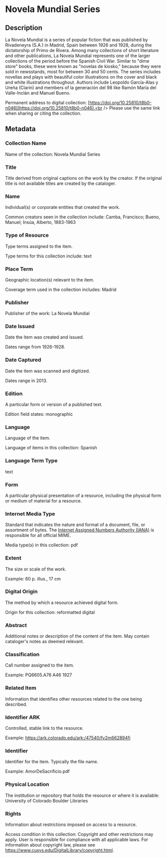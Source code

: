 # Novela Mundial Series
## Description
La Novela Mundial is a series of popular fiction that was published by Rivadeneyra (S.A.) in Madrid, Spain between 1926 and 1928, during the dictatorship of Primo de Rivera. Among many collections of short literature and other publications, La Novela Mundial represents one of the larger collections of the period before the Spanish Civil War. Similar to "dime store" books, these were known as "novelas de kiosko," because they were sold in newsstands, most for between 30 and 50 cents. The series includes novellas and plays with beautiful color illustrations on the cover and black and white illustrations throughout. Authors include Leopoldo García-Alas y Ureña (Clarín) and members of la generación del 98 like Ramón María del Valle-Inclán and Manuel Bueno. 

Permanent address to digital collection: [https://doi.org/10.25810/t8b0-n046](https://doi.org/10.25810/t8b0-n046).<br /> 
Please use the same link when sharing or citing the collection.
## Metadata
### Collection Name
Name of the collection: Novela Mundial Series
### Title
Title derived from original captions on the work by the creator. If the original title is not available titles are created by the cataloger.
### Name
Individual(s) or corporate entities that created the work. 

Common creators seen in the collection include: Camba, Francisco; Bueno, Manuel; Insúa, Alberto, 1883-1963
### Type of Resource
Type terms assigned to the item. 

Type terms for this collection include: text
### Place Term
Geographic location(s) relevant to the item. 

Coverage term used in the collection includes: Madrid
### Publisher
Publisher of the work: La Novela Mundial
### Date Issued
Date the item was created and issued. 

Dates range from 1926-1928.
### Date Captured
Date the item was scanned and digitized. 

Dates range in 2013.
### Edition
A particular form or version of a published text. 

Edition field states: monographic
### Language
Language of the item. 

Language of items in this collection: Spanish
### Language Term Type
text
### Form
A particular physical presentation of a resource, including the physical form or medium of material for a resource.
### Internet Media Type
Standard that indicates the nature and format of a document, file, or assortment of bytes. The [Internet Assigned Numbers Authority (IANA)](https://www.iana.org/assignments/media-types/media-types.xhtml) is responsible for all official MIME. 

Media type(s) in this collection: pdf
### Extent
The size or scale of the work. 

Example: 60 p. illus., 17 cm 
### Digital Origin
The method by which a resource achieved digital form. 

Origin for this collection: reformatted digital
### Abstract
Additional notes or description of the content of the item. May contain cataloger's notes as deemed relevant.
### Classification
Call number assigned to the item. 

Example: PQ6605.A76 A46 1927
### Related Item
Information that identifies other resources related to the one being described.
### Identifier ARK
Controlled, stable link to the resource. 

Example: https://ark.colorado.edu/ark:/47540/fv2m662894fj
### Identifier
Identifier for the item. Typically the file name. 

Example: AmorDeSacrificio.pdf
### Physical Location
The institution or repository that holds the resource or where it is available: University of Colorado Boulder Libraries
### Rights
Information about restrictions imposed on access to a resource.

Access condition in this collection: Copyright and other restrictions may apply. User is responsible for compliance with all applicable laws. For information about copyright law, please see https://www.cusys.edu/DigitalLibrary/copyright.html.
